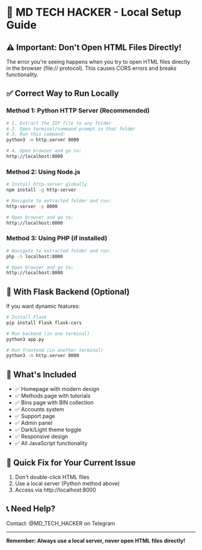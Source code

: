 # 🚀 MD TECH HACKER - Local Setup Guide

## ⚠️ Important: Don't Open HTML Files Directly!

The error you're seeing happens when you try to open HTML files directly in the browser (file:// protocol). This causes CORS errors and breaks functionality.

## ✅ Correct Way to Run Locally

### Method 1: Python HTTP Server (Recommended)
```bash
# 1. Extract the ZIP file to any folder
# 2. Open terminal/command prompt in that folder
# 3. Run this command:
python3 -m http.server 8000

# 4. Open browser and go to:
http://localhost:8000
```

### Method 2: Using Node.js
```bash
# Install http-server globally
npm install -g http-server

# Navigate to extracted folder and run:
http-server -p 8000

# Open browser and go to:
http://localhost:8000
```

### Method 3: Using PHP (if installed)
```bash
# Navigate to extracted folder and run:
php -S localhost:8000

# Open browser and go to:
http://localhost:8000
```

## 🔧 With Flask Backend (Optional)
If you want dynamic features:

```bash
# Install Flask
pip install Flask flask-cors

# Run backend (in one terminal)
python3 app.py

# Run frontend (in another terminal)
python3 -m http.server 8000
```

## 📁 What's Included
- ✅ Homepage with modern design
- ✅ Methods page with tutorials
- ✅ Bins page with BIN collection
- ✅ Accounts system
- ✅ Support page
- ✅ Admin panel
- ✅ Dark/Light theme toggle
- ✅ Responsive design
- ✅ All JavaScript functionality

## 🎯 Quick Fix for Your Current Issue
1. Don't double-click HTML files
2. Use a local server (Python method above)
3. Access via http://localhost:8000

## 📞 Need Help?
Contact: @MD_TECH_HACKER on Telegram

---
**Remember: Always use a local server, never open HTML files directly!**
